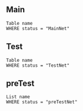 ## Main 
```dataview
Table name
WHERE status = "MainNet"
```


## Test
```dataview
Table name
WHERE status = "TestNet"
```


## preTest
```dataview
List name
WHERE status = "preTestNet"
```